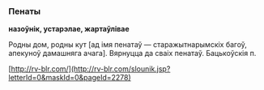 ### Пенаты
**назоўнік, устарэлае, жартаўлівае**

Родны дом, родны кут [ад імя пенатаў — старажытнарымскіх багоў, апекуноў дамашняга ачага]. Вярнуцца да сваіх пенатаў. Бацькоўскія п.

<a rel="author">[http://rv-blr.com/](http://rv-blr.com/slounik.jsp?letterId=0&maskId=0&pageId=2278)</a>
